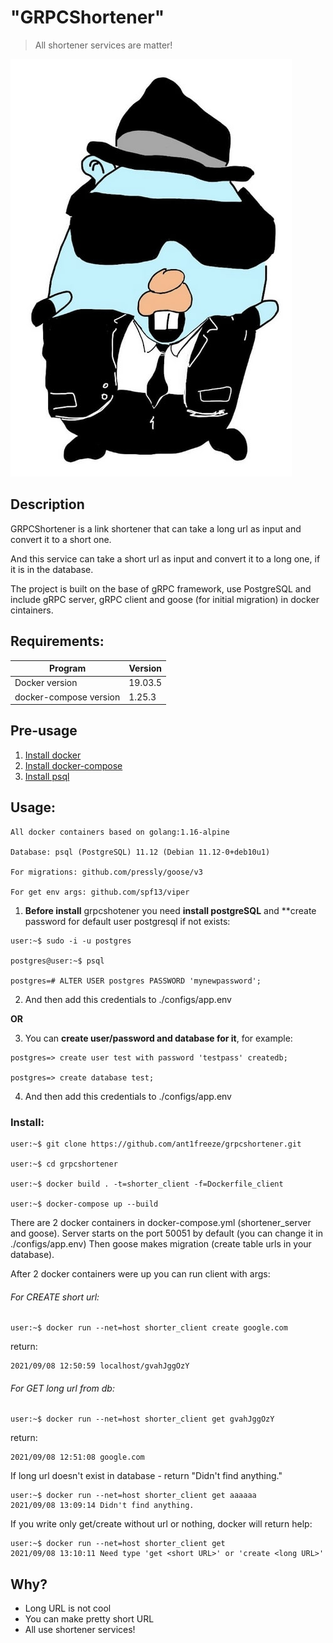 # **"GRPCShortener"**

> All shortener services are matter!

![Cool Golang](./grpc.png)

## Description

GRPCShortener is a link shortener that can take a long url as input and convert it to a short one.

And this service can take a short url as input and convert it to a long one, if it is in the database.

The project is built on the base of gRPC framework, use PostgreSQL and include gRPC server, gRPC client and goose (for initial migration) in docker cintainers.

## Requirements:

| Program                | Version |
|------------------------|---------|
| Docker version         | 19.03.5 |
| docker-compose version | 1.25.3  |

## Pre-usage

1. [Install docker](https://docs.docker.com/engine/install/)
2. [Install docker-compose](https://docs.docker.com/compose/install/)
3. [Install psql](https://www.postgresql.org/download/linux/debian/)

## Usage:

    All docker containers based on golang:1.16-alpine

    Database: psql (PostgreSQL) 11.12 (Debian 11.12-0+deb10u1)

    For migrations: github.com/pressly/goose/v3

    For get env args: github.com/spf13/viper

1. **Before install** grpcshotener you need **install postgreSQL** and **create password for default user postgresql if not exists:

```linux
user:~$ sudo -i -u postgres

postgres@user:~$ psql

postgres=# ALTER USER postgres PASSWORD 'mynewpassword';
```

2. And then add this credentials to ./configs/app.env

**OR**

3. You can **create user/password and database for it**, for example:

```postgresql
postgres=> create user test with password 'testpass' createdb;

postgres=> create database test;
```

4. And then add this credentials to ./configs/app.env

### Install:

```linux
user:~$ git clone https://github.com/ant1freeze/grpcshortener.git

user:~$ cd grpcshortener

user:~$ docker build . -t=shorter_client -f=Dockerfile_client

user:~$ docker-compose up --build
```

There are 2 docker containers in docker-compose.yml (shortener_server and goose).
Server starts on the port 50051 by default (you can change it in ./configs/app.env)
Then goose makes migration (create table urls in your database).

After 2 docker containers were up you can run client with args:

<h6>For CREATE short url:</h6>

 ```linux
user:~$ docker run --net=host shorter_client create google.com
 ```

 return:

 ```linux
 2021/09/08 12:50:59 localhost/gvahJggOzY
 ```

 <h6>For GET long url from db:</h6>

   ```linux
 user:~$ docker run --net=host shorter_client get gvahJggOzY
  ```

  return:

  ```linux
  2021/09/08 12:51:08 google.com
  ```

  If long url doesn't exist in database - return "Didn't find anything."

  ```linux
  user:~$ docker run --net=host shorter_client get aaaaaa
  2021/09/08 13:09:14 Didn't find anything.
  ```

  If you write only get/create without url or nothing, docker will return help:

  ```linux
  user:~$ docker run --net=host shorter_client get
  2021/09/08 13:10:11 Need type 'get <short URL>' or 'create <long URL>'
  ```

## Why?

+ Long URL is not cool
+ You can make pretty short URL
+ All use shortener services!
